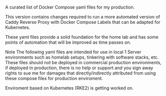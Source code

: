 
A curated list of Docker Compose yaml files for my production.

This version contains changes required to run a more automated version of Caddy Reverse Proxy with Docker Compose Labels that can be adapted for Kubernetes.

These yaml files provide a solid foundation for the home lab and has some points of automation that will be improved as time passes on.

Note The following yaml files are intended for use in local 1 Server environments such as homelab setups, tinkering with software stacks, etc. 
These files should not be deployed in commercial production environments, if deployed in production, there is no help or support and you sign away rights to sue me for damages that directly/indirectly attributed from using these compose files for production enviroment.

Enviroment based on Kubernetes (RKE2) is getting worked on.
